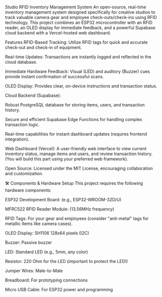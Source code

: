 Studio RFID Inventory Management System
An open-source, real-time inventory management system designed specifically for creative studios to track valuable camera gear and employee check-outs/check-ins using RFID technology. This project combines an ESP32 microcontroller with an RFID reader, an OLED display for immediate feedback, and a powerful Supabase cloud backend with a Vercel-hosted web dashboard.

Features
RFID-Based Tracking: Utilize RFID tags for quick and accurate check-out and check-in of equipment.

Real-time Updates: Transactions are instantly logged and reflected in the cloud database.

Immediate Hardware Feedback: Visual (LED) and auditory (Buzzer) cues provide instant confirmation of successful scans.

OLED Display: Provides clear, on-device instructions and transaction status.

Cloud Backend (Supabase):

Robust PostgreSQL database for storing items, users, and transaction history.

Secure and efficient Supabase Edge Functions for handling complex transaction logic.

Real-time capabilities for instant dashboard updates (requires frontend integration).

Web Dashboard (Vercel): A user-friendly web interface to view current inventory status, manage items and users, and review transaction history. (You will build this part using your preferred web framework).

Open Source: Licensed under the MIT License, encouraging collaboration and customization.

🛠️ Components & Hardware Setup
This project requires the following hardware components:

ESP32 Development Board: (e.g., ESP32-WROOM-32D/U)

MFRC522 RFID Reader Module: (13.56MHz frequency)

RFID Tags: For your gear and employees (consider "anti-metal" tags for metallic items like camera cases).

OLED Display: SH1106 128x64 pixels (I2C)

Buzzer: Passive buzzer

LED: Standard LED (e.g., 5mm, any color)

Resistor: 220 Ohm for the LED (important to protect the LED!)

Jumper Wires: Male-to-Male

Breadboard: For prototyping connections

Micro USB Cable: For ESP32 power and programming